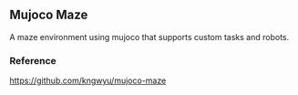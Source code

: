 Mujoco Maze
----------

A maze environment using mujoco that supports custom tasks and robots.


### Reference

https://github.com/kngwyu/mujoco-maze
